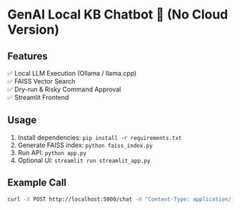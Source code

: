 # GenAI Local KB Chatbot 🚀 (No Cloud Version)

## Features
✅ Local LLM Execution (Ollama / llama.cpp)  
✅ FAISS Vector Search  
✅ Dry-run & Risky Command Approval  
✅ Streamlit Frontend  

## Usage
1. Install dependencies: `pip install -r requirements.txt`
2. Generate FAISS index: `python faiss_index.py`
3. Run API: `python app.py`
4. Optional UI: `streamlit run streamlit_app.py`

## Example Call
```bash
curl -X POST http://localhost:5000/chat -H "Content-Type: application/json" -d '{"issue": "Disk usage is high", "dry_run": true}'
```